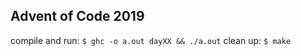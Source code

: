 Advent of Code 2019
-------------------

compile and run:
`$ ghc -o a.out dayXX && ./a.out`
clean up:
`$ make`
